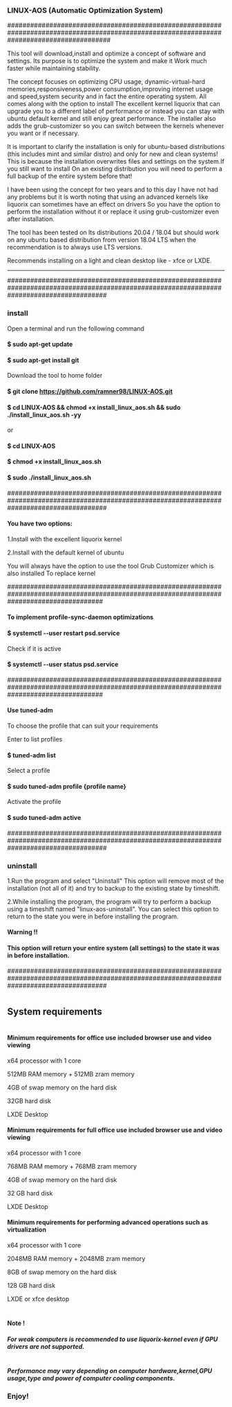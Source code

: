 
### LINUX-AOS (Automatic Optimization System)

###########################################################################################################################################

This tool will download,install and optimize a concept of software and settings.
Its purpose is to optimize the system and make it
Work much faster while maintaining stability.

The concept focuses on optimizing CPU usage, dynamic-virtual-hard memories,responsiveness,power consumption,improving internet usage and speed,system security and in fact the entire operating system.
All comes along with the option to install The excellent kernel liquorix that can upgrade you to a different label of performance or instead you can stay with ubuntu default kernel and still enjoy great performance.
The installer also adds the grub-customizer so you can switch between the kernels whenever you want or if necessary.

It is important to clarify the installation is only for ubuntu-based distributions (this includes mint and similar distro) and only for new and clean systems!
This is because the installation overwrites files and settings on the system.If you still want to install On an existing distribution you will need to perform a full backup of the entire system before that!

I have been using the concept for two years and to this day I have not had any problems but it is worth noting that using an advanced kernels like liquorix can sometimes have an effect on drivers
So you have the option to perform the installation without it or replace it using grub-customizer even after installation.

The tool has been tested on lts distributions 20.04 / 18.04 but should work on any ubuntu based distribution from version 18.04 LTS when the recommendation is to always use LTS versions.

Recommends installing on a light and clean desktop like - xfce or LXDE.

******************************************************************************************************************************************
##########################################################################################################################################


### install


Open a terminal and run the following command

#### $ sudo apt-get update

#### $ sudo apt-get install git

Download the tool to home folder

#### $ git clone https://github.com/ramner98/LINUX-AOS.git

#### $ cd LINUX-AOS && chmod +x install_linux_aos.sh && sudo ./install_linux_aos.sh -yy

or

#### $ cd LINUX-AOS

#### $ chmod +x install_linux_aos.sh

#### $ sudo ./install_linux_aos.sh

##########################################################################################################################################

#### You have two options:

1.Install with the excellent liquorix kernel

2.Install with the default kernel of ubuntu

You will always have the option to use the tool Grub Customizer which is also installed To replace kernel

#########################################################################################################################################

#### To implement profile-sync-daemon optimizations 

#### $ systemctl --user restart psd.service

Check if it is active

#### $ systemctl --user status psd.service

#########################################################################################################################################

#### Use tuned-adm

To choose the profile that can suit your requirements

Enter to list profiles 

#### $ tuned-adm list

Select a profile

#### $ sudo tuned-adm profile {profile name}

Activate the profile

#### $ sudo tuned-adm active

##########################################################################################################################################

### uninstall

1.Run the program and select "Uninstall"
This option will remove most of the installation (not all of it) and try to backup to the existing state by timeshift. 

2.While installing the program, the program will try to perform a backup using a timeshift named
"linux-aos-uninstall". You can select this option to return to the state you were in before installing the program.

#### Warning !!
#### This option will return your entire system (all settings) to the state it was in before installation. 

##########################################################################################################################################

#
#
## System requirements
#

#### Minimum requirements for office use included browser use and video viewing

x64 processor with 1 core

512MB RAM memory + 512MB zram memory

4GB of swap memory on the hard disk

32GB hard disk

LXDE Desktop

#### Minimum requirements for full office use included browser use and video viewing

x64 processor with 1 core

768MB RAM memory + 768MB zram memory

4GB of swap memory on the hard disk

32 GB hard disk

LXDE Desktop

#### Minimum requirements for performing advanced operations such as virtualization

x64 processor with 1 core

2048MB RAM memory + 2048MB zram memory

8GB of swap memory on the hard disk

128 GB hard disk

LXDE or xfce desktop

#
#
#### Note ! 
##### For weak computers is recommended to use liquorix-kernel even if GPU drivers are not supported.
#
#
##### Performance may vary depending on computer hardware,kernel,GPU usage,type and power of computer cooling components.


### Enjoy!
